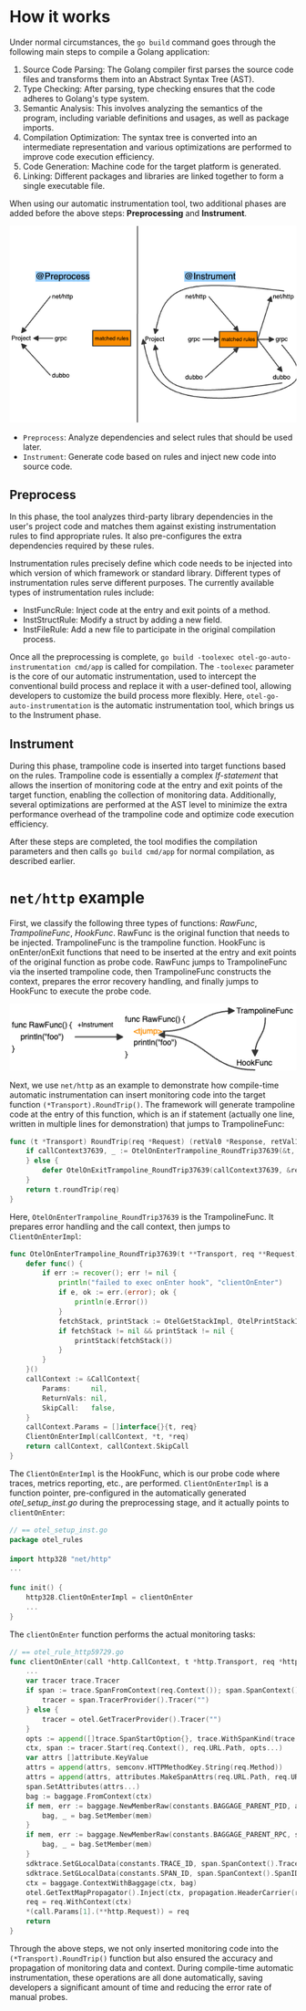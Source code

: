 # How it works

Under normal circumstances, the `go build` command goes through the following main steps to compile a Golang application:

1. Source Code Parsing: The Golang compiler first parses the source code files and transforms them into an Abstract Syntax Tree (AST).
2. Type Checking: After parsing, type checking ensures that the code adheres to Golang's type system.
3. Semantic Analysis: This involves analyzing the semantics of the program, including variable definitions and usages, as well as package imports.
4. Compilation Optimization: The syntax tree is converted into an intermediate representation and various optimizations are performed to improve code execution efficiency.
5. Code Generation: Machine code for the target platform is generated.
6. Linking: Different packages and libraries are linked together to form a single executable file.

When using our automatic instrumentation tool, two additional phases are added before the above steps: **Preprocessing** and **Instrument**.

![](workflow.png)

- `Preprocess`: Analyze dependencies and select rules that should be used later.
- `Instrument`: Generate code based on rules and inject new code into source code.

## Preprocess
In this phase, the tool analyzes third-party library dependencies in the user's project 
code and matches them against existing instrumentation rules to find appropriate rules. 
It also pre-configures the extra dependencies required by these rules.

Instrumentation rules precisely define which code needs to be injected into which 
version of which framework or standard library. Different types of instrumentation 
rules serve different purposes. The currently available types of instrumentation
rules include:

- InstFuncRule: Inject code at the entry and exit points of a method.
- InstStructRule: Modify a struct by adding a new field.
- InstFileRule: Add a new file to participate in the original compilation process.

Once all the preprocessing is complete, `go build -toolexec otel-go-auto-instrumentation cmd/app` 
is called for compilation. The `-toolexec` parameter is the core of our automatic 
instrumentation, used to intercept the conventional build process and replace it
with a user-defined tool, allowing developers to customize the build process more 
flexibly. Here, `otel-go-auto-instrumentation` is the automatic instrumentation tool,
which brings us to the Instrument phase.

## Instrument
During this phase, trampoline code is inserted into target functions based on the rules. 
Trampoline code is essentially a complex *If-statement* that allows the insertion of 
monitoring code at the entry and exit points of the target function, enabling the 
collection of monitoring data. Additionally, several optimizations are performed at
the AST level to minimize the extra performance overhead of the trampoline code and 
optimize code execution efficiency.

After these steps are completed, the tool modifies the compilation parameters and then
calls `go build cmd/app` for normal compilation, as described earlier.

# `net/http` example
First, we classify the following three types of functions: *RawFunc*, *TrampolineFunc*, *HookFunc*. RawFunc is the original function that needs to be injected. TrampolineFunc is the trampoline function. HookFunc is onEnter/onExit functions that need to be inserted at the entry and exit points of the original function as probe code. RawFunc jumps to TrampolineFunc via the inserted trampoline code, then TrampolineFunc constructs the context, prepares the error recovery handling, and finally jumps to HookFunc to execute the probe code.

![](tjump.png)

Next, we use `net/http` as an example to demonstrate how compile-time automatic instrumentation can insert monitoring code into the target function `(*Transport).RoundTrip()`. The framework will generate trampoline code at the entry of this function, which is an if statement (actually one line, written in multiple lines for demonstration) that jumps to TrampolineFunc:

```go
func (t *Transport) RoundTrip(req *Request) (retVal0 *Response, retVal1 error) {
    if callContext37639, _ := OtelOnEnterTrampoline_RoundTrip37639(&t, &req); false {
    } else {
        defer OtelOnExitTrampoline_RoundTrip37639(callContext37639, &retVal0, &retVal1)
    }
    return t.roundTrip(req)
}
```

Here, `OtelOnEnterTrampoline_RoundTrip37639` is the TrampolineFunc. It prepares error handling and the call context, then jumps to `ClientOnEnterImpl`:

```go
func OtelOnEnterTrampoline_RoundTrip37639(t **Transport, req **Request) (*CallContext, bool) {
    defer func() {
        if err := recover(); err != nil {
            println("failed to exec onEnter hook", "clientOnEnter")
            if e, ok := err.(error); ok {
                println(e.Error())
            }
            fetchStack, printStack := OtelGetStackImpl, OtelPrintStackImpl
            if fetchStack != nil && printStack != nil {
                printStack(fetchStack())
            }
        }
    }()
    callContext := &CallContext{
        Params:     nil,
        ReturnVals: nil,
        SkipCall:   false,
    }
    callContext.Params = []interface{}{t, req}
    ClientOnEnterImpl(callContext, *t, *req)
    return callContext, callContext.SkipCall
}
```

The `ClientOnEnterImpl` is the HookFunc, which is our probe code where traces, metrics reporting, etc., are performed. `ClientOnEnterImpl` is a function pointer, pre-configured in the automatically generated *otel_setup_inst.go* during the preprocessing stage, and it actually points to `clientOnEnter`:

```go
// == otel_setup_inst.go
package otel_rules

import http328 "net/http"
...

func init() {
    http328.ClientOnEnterImpl = clientOnEnter
    ...
}
```

The `clientOnEnter` function performs the actual monitoring tasks:

```go
// == otel_rule_http59729.go
func clientOnEnter(call *http.CallContext, t *http.Transport, req *http.Request) {
    ...
    var tracer trace.Tracer
    if span := trace.SpanFromContext(req.Context()); span.SpanContext().IsValid() {
        tracer = span.TracerProvider().Tracer("")
    } else {
        tracer = otel.GetTracerProvider().Tracer("")
    }
    opts := append([]trace.SpanStartOption{}, trace.WithSpanKind(trace.SpanKindClient))
    ctx, span := tracer.Start(req.Context(), req.URL.Path, opts...)
    var attrs []attribute.KeyValue
    attrs = append(attrs, semconv.HTTPMethodKey.String(req.Method))
    attrs = append(attrs, attributes.MakeSpanAttrs(req.URL.Path, req.URL.Host, attributes.Http)...)
    span.SetAttributes(attrs...)
    bag := baggage.FromContext(ctx)
    if mem, err := baggage.NewMemberRaw(constants.BAGGAGE_PARENT_PID, attributes.Pid); err == nil {
        bag, _ = bag.SetMember(mem)
    }
    if mem, err := baggage.NewMemberRaw(constants.BAGGAGE_PARENT_RPC, sdktrace.GetRpc()); err == nil {
        bag, _ = bag.SetMember(mem)
    }
    sdktrace.SetGLocalData(constants.TRACE_ID, span.SpanContext().TraceID().String())
    sdktrace.SetGLocalData(constants.SPAN_ID, span.SpanContext().SpanID().String())
    ctx = baggage.ContextWithBaggage(ctx, bag)
    otel.GetTextMapPropagator().Inject(ctx, propagation.HeaderCarrier(req.Header))
    req = req.WithContext(ctx)
    *(call.Params[1].(**http.Request)) = req
    return
}
```

Through the above steps, we not only inserted monitoring code into the `(*Transport).RoundTrip()` function but also ensured the accuracy and propagation of monitoring data and context. During compile-time automatic instrumentation, these operations are all done automatically, saving developers a significant amount of time and reducing the error rate of manual probes.
